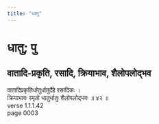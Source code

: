 ```yaml
---
title: "धातु"
---
```


# धातु; पु
## वातादि-प्रकृति, रसादि, क्रियाभाव, शैलोपलोद्भव
वातादिप्रकृतिर्धातुर्धातुर्देहे रसादिकः ।<br />क्रियाभावः स्मृतो धातुर्धातुः शैलोपलोद्भवः ॥ ४२ ॥<br />verse 1.1.1.42<br />page 0003

